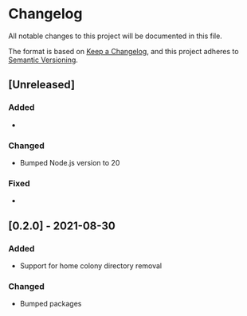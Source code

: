 # Changelog

All notable changes to this project will be documented in this file.

The format is based on [Keep a Changelog](https://keepachangelog.com/en/1.0.0/),
and this project adheres to [Semantic Versioning](https://semver.org/spec/v2.0.0.html).

## [Unreleased]

### Added

*

### Changed

* Bumped Node.js version to 20

### Fixed

*

## [0.2.0] - 2021-08-30

### Added

* Support for home colony directory removal

### Changed

* Bumped packages
